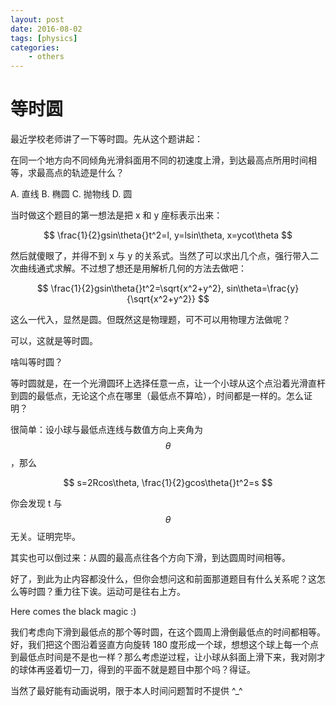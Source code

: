 ```yaml
---
layout: post
date: 2016-08-02
tags: [physics]
categories:
    - others
---
```


# 等时圆

最近学校老师讲了一下等时圆。先从这个题讲起：

在同一个地方向不同倾角光滑斜面用不同的初速度上滑，到达最高点所用时间相等，求最高点的轨迹是什么？

A. 直线 B. 椭圆 C. 抛物线 D. 圆

当时做这个题目的第一想法是把 x 和 y 座标表示出来：

$$
\frac{1}{2}gsin\theta{}t^2=l,
y=lsin\theta,
x=ycot\theta
$$

然后就傻眼了，并得不到 x 与 y 的关系式。当然了可以求出几个点，强行带入二次曲线通式求解。不过想了想还是用解析几何的方法去做吧：

$$
\frac{1}{2}gsin\theta{}t^2=\sqrt{x^2+y^2},
sin\theta=\frac{y}{\sqrt{x^2+y^2}}
$$

这么一代入，显然是圆。但既然这是物理题，可不可以用物理方法做呢？

可以，这就是等时圆。

啥叫等时圆？

等时圆就是，在一个光滑圆环上选择任意一点，让一个小球从这个点沿着光滑直杆到圆的最低点，无论这个点在哪里（最低点不算哈），时间都是一样的。怎么证明？

很简单：设小球与最低点连线与数值方向上夹角为$$\theta$$，那么

$$
s=2Rcos\theta,
\frac{1}{2}gcos\theta{}t^2=s
$$

你会发现 t 与$$\theta$$无关。证明完毕。

其实也可以倒过来：从圆的最高点往各个方向下滑，到达圆周时间相等。

好了，到此为止内容都没什么，但你会想问这和前面那道题目有什么关系呢？这怎么等时圆？重力往下诶。运动可是往右上方。

Here comes the black magic :)

我们考虑向下滑到最低点的那个等时圆，在这个圆周上滑倒最低点的时间都相等。好，我们把这个图沿着竖直方向旋转 180 度形成一个球，想想这个球上每一个点到最低点时间是不是也一样？那么考虑逆过程，让小球从斜面上滑下来，我对刚才的球体再竖着切一刀，得到的平面不就是题目中那个吗？得证。

当然了最好能有动画说明，限于本人时间问题暂时不提供 ^_^
